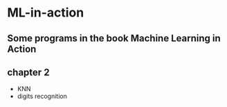 # ML-in-action
Some programs in the book Machine Learning in Action
----------
## chapter 2
- KNN
- digits recognition
